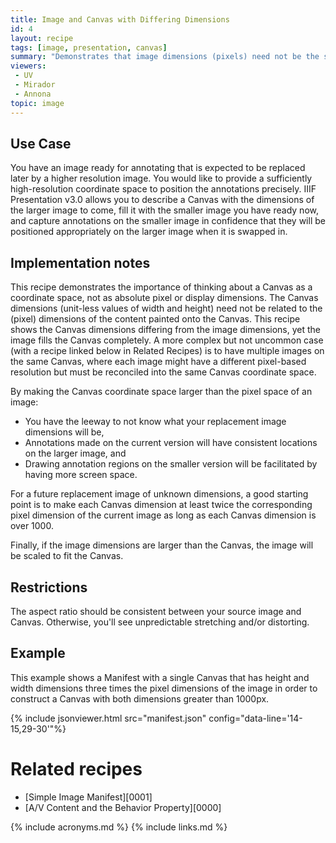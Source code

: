 ```yaml
---
title: Image and Canvas with Differing Dimensions
id: 4
layout: recipe
tags: [image, presentation, canvas]
summary: "Demonstrates that image dimensions (pixels) need not be the same as the Canvas dimensions (unit-less)"
viewers:
 - UV
 - Mirador  
 - Annona
topic: image
---
```


## Use Case

You have an image ready for annotating that is expected to be replaced later by a higher resolution image. You would like to provide a sufficiently high-resolution coordinate space to position the annotations precisely. IIIF Presentation v3.0 allows you to describe a Canvas with the dimensions of the larger image to come, fill it with the smaller image you have ready now, and capture annotations on the smaller image in confidence that they will be positioned appropriately on the larger image when it is swapped in.

## Implementation notes

This recipe demonstrates the importance of thinking about a Canvas as a coordinate space, not as absolute pixel or display dimensions. The Canvas dimensions (unit-less values of width and height) need not be related to the (pixel) dimensions of the content painted onto the Canvas. This recipe shows the Canvas dimensions differing from the image dimensions, yet the image fills the Canvas completely. A more complex but not uncommon case (with a recipe linked below in Related Recipes) is to have multiple images on the same Canvas, where each image might have a different pixel-based resolution but must be reconciled into the same Canvas coordinate space.

By making the Canvas coordinate space larger than the pixel space of an image:
+ You have the leeway to not know what your replacement image dimensions will be,
+ Annotations made on the current version will have consistent locations on the larger image, and
+ Drawing annotation regions on the smaller version will be facilitated by having more screen space.

For a future replacement image of unknown dimensions, a good starting point is to make each Canvas dimension at least twice the corresponding pixel dimension of the current image as long as each Canvas dimension is over 1000.

Finally, if the image dimensions are larger than the Canvas, the image will be scaled to fit the Canvas.

## Restrictions

The aspect ratio should be consistent between your source image and Canvas. Otherwise, you'll see unpredictable stretching and/or distorting.

## Example

This example shows a Manifest with a single Canvas that has height and width dimensions three times the pixel dimensions of the image in order to construct a Canvas with both dimensions greater than 1000px.

<!-- {% include manifest_links.html viewers="{{page.viewers | join: ','}}" manifest="manifest.json" %} -->
{% include jsonviewer.html src="manifest.json" config="data-line='14-15,29-30'"%}

# Related recipes

* [Simple Image Manifest][0001]
* [A/V Content and the Behavior Property][0000]

{% include acronyms.md %}
{% include links.md %}
